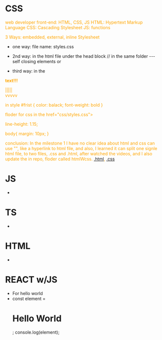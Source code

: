 # CSS

web developer
front-end: HTML, CSS, JS
HTML: Hypertext Markup Language
CSS: Cascading Stylesheet
JS: functions

3 Ways: embedded, external, inline Stylesheet

- one way:
file name: styles.css
<style>
p {
    color: orange;
}
</style>

- 2nd way:
  in the html file under the head block
  <linl rel ="stylesheet" href="styles.css"> // in the same folder --- self closing elements
  or

<style>
p {
    color: orange;
}
</style>

- third way:
in the <body>
<p id="first" style = "color: balack; font-weight: bold"> text!!!

|||||<br>
vvvvv

in style
#frist {
color: balack;
font-weight: bold
}

floder for css
in the <head>
href="css/styles.css">

line-height: 1.15;

body{
margin: 10px;
}

conclusion: In the milestone 1 I have no clear idea about html and css can use "<linl rel ="stylesheet" href="styles.css">", like a hyperlink to html file, and also, I learned it can split one signle html file, to two files, .css and .html, after watched the videos, and I also update the in repo, floder called htmlWcss. [.html](https://github.com/boyuan1228/boyuan1228.github.io/blob/main/Achievements/htmlWcss/index.html), [.css](https://github.com/boyuan1228/boyuan1228.github.io/blob/main/Achievements/htmlWcss/style.css)

# JS

-

# TS

-

# HTML

-

# REACT w/JS

- For hello world
- const element =<h1> Hello World</h1>;
  console.log(element);
